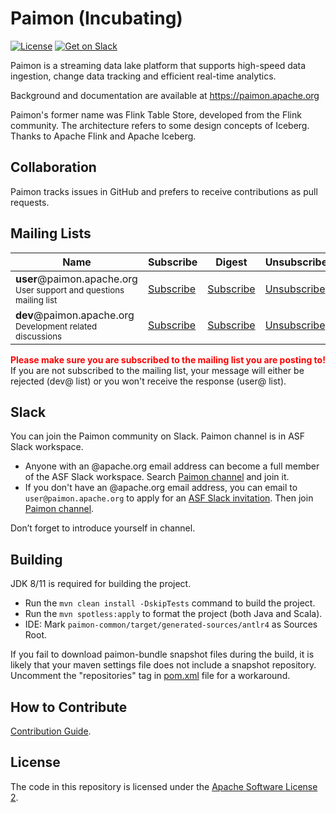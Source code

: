 # Paimon (Incubating)

[![License](https://img.shields.io/badge/license-Apache%202-4EB1BA.svg)](https://www.apache.org/licenses/LICENSE-2.0.html)
[![Get on Slack](https://img.shields.io/badge/slack-join-orange.svg)](https://the-asf.slack.com/archives/C053Q2NCW8G)

Paimon is a streaming data lake platform that supports high-speed data ingestion, change data tracking and efficient real-time analytics.

Background and documentation are available at https://paimon.apache.org

Paimon's former name was Flink Table Store, developed from the Flink community. The architecture refers to some design concepts of Iceberg.
Thanks to Apache Flink and Apache Iceberg.

## Collaboration

Paimon tracks issues in GitHub and prefers to receive contributions as pull requests.

## Mailing Lists

<table class="table table-striped">
  <thead>
    <th class="text-center">Name</th>
    <th class="text-center">Subscribe</th>
    <th class="text-center">Digest</th>
    <th class="text-center">Unsubscribe</th>
    <th class="text-center">Post</th>
    <th class="text-center">Archive</th>
  </thead>
  <tr>
    <td>
      <strong>user</strong>@paimon.apache.org<br>
      <small>User support and questions mailing list</small>
    </td>
    <td class="text-center"><i class="fa fa-pencil-square-o"></i> <a href="mailto:user-subscribe@paimon.apache.org">Subscribe</a></td>
    <td class="text-center"><i class="fa fa-pencil-square-o"></i> <a href="mailto:user-digest-subscribe@paimon.apache.org">Subscribe</a></td>
    <td class="text-center"><i class="fa fa-pencil-square-o"></i> <a href="mailto:user-unsubscribe@paimon.apache.org">Unsubscribe</a></td>
    <td class="text-center"><i class="fa fa-pencil-square-o"></i> <a href="mailto:user@paimon.apache.org">Post</a></td>
    <td class="text-center">
      <a href="https://lists.apache.org/list.html?user@paimon.apache.org">Archives</a>
    </td>
  </tr>
  <tr>
    <td>
      <strong>dev</strong>@paimon.apache.org<br>
      <small>Development related discussions</small>
    </td>
    <td class="text-center"><i class="fa fa-pencil-square-o"></i> <a href="mailto:dev-subscribe@paimon.apache.org">Subscribe</a></td>
    <td class="text-center"><i class="fa fa-pencil-square-o"></i> <a href="mailto:dev-digest-subscribe@paimon.apache.org">Subscribe</a></td>
    <td class="text-center"><i class="fa fa-pencil-square-o"></i> <a href="mailto:dev-unsubscribe@paimon.apache.org">Unsubscribe</a></td>
    <td class="text-center"><i class="fa fa-pencil-square-o"></i> <a href="mailto:dev@paimon.apache.org">Post</a></td>
    <td class="text-center">
      <a href="https://lists.apache.org/list.html?dev@paimon.apache.org">Archives</a>
    </td>
  </tr>
</table>

<b style="color:red">Please make sure you are subscribed to the mailing list you are posting to!</b> If you are not subscribed to the mailing list, your message will either be rejected (dev@ list) or you won't receive the response (user@ list).

## Slack

You can join the Paimon community on Slack. Paimon channel is in ASF Slack workspace.

- Anyone with an @apache.org email address can become a full member of the ASF Slack workspace.
  Search [Paimon channel](https://the-asf.slack.com/archives/C053Q2NCW8G) and join it.
- If you don't have an @apache.org email address, you can email to `user@paimon.apache.org` to apply for an
  [ASF Slack invitation](https://infra.apache.org/slack.html). Then join [Paimon channel](https://the-asf.slack.com/archives/C053Q2NCW8G).

Don’t forget to introduce yourself in channel.

## Building

JDK 8/11 is required for building the project.

- Run the `mvn clean install -DskipTests` command to build the project.
- Run the `mvn spotless:apply` to format the project (both Java and Scala).
- IDE: Mark `paimon-common/target/generated-sources/antlr4` as Sources Root.

If you fail to download paimon-bundle snapshot files during the build, it is likely that your maven settings file does not include a snapshot repository. Uncomment the "repositories" tag in [pom.xml](pom.xml) file for a workaround.

## How to Contribute

[Contribution Guide](https://paimon.apache.org/docs/master/project/contributing/).

## License

The code in this repository is licensed under the [Apache Software License 2](LICENSE).
